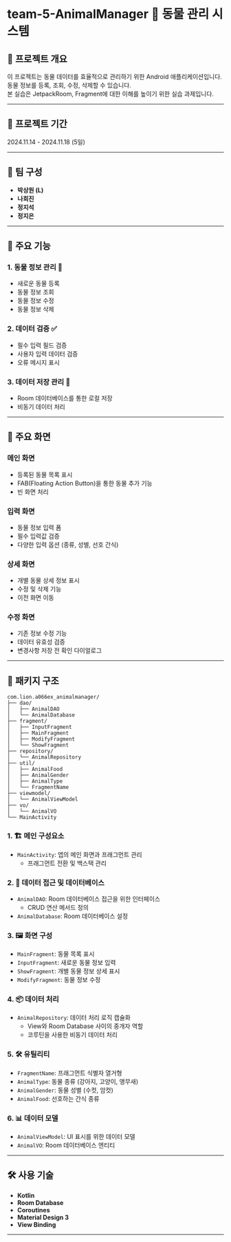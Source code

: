# team-5-AnimalManager 🐾 동물 관리 시스템

## 📌 프로젝트 개요
이 프로젝트는 동물 데이터를 효율적으로 관리하기 위한 Android 애플리케이션입니다.    
동물 정보를 등록, 조회, 수정, 삭제할 수 있습니다.  
본 실습은 JetpackRoom, Fragment에 대한 이해를 높이기 위한 실습 과제입니다.

---

## 📅 프로젝트 기간
2024.11.14 - 2024.11.18 (5일)

---

## 👥 팀 구성
- **박상원 (L)**
- **나희진**
- **정지석**
- **정지은**

---

## 🌟 주요 기능
### 1. 동물 정보 관리 💾
- 새로운 동물 등록
- 동물 정보 조회
- 동물 정보 수정
- 동물 정보 삭제

### 2. 데이터 검증 ✅
- 필수 입력 필드 검증
- 사용자 입력 데이터 검증
- 오류 메시지 표시

### 3. 데이터 저장 관리 💽
- Room 데이터베이스를 통한 로컬 저장
- 비동기 데이터 처리

---

## 📱 주요 화면
### 메인 화면
- 등록된 동물 목록 표시  
- FAB(Floating Action Button)을 통한 동물 추가 기능  
- 빈 화면 처리  

### 입력 화면
- 동물 정보 입력 폼  
- 필수 입력값 검증  
- 다양한 입력 옵션 (종류, 성별, 선호 간식)  

### 상세 화면
- 개별 동물 상세 정보 표시  
- 수정 및 삭제 기능  
- 이전 화면 이동  

### 수정 화면
- 기존 정보 수정 기능  
- 데이터 유효성 검증  
- 변경사항 저장 전 확인 다이얼로그  

---

## 📁 패키지 구조
~~~
com.lion.a066ex_animalmanager/
├── dao/
│   ├── AnimalDAO
│   └── AnimalDatabase
├── fragment/
│   ├── InputFragment
│   ├── MainFragment
│   ├── ModifyFragment
│   └── ShowFragment
├── repository/
│   └── AnimalRepository
├── util/
│   ├── AnimalFood
│   ├── AnimalGender
│   ├── AnimalType
│   └── FragmentName
├── viewmodel/
│   └── AnimalViewModel
├── vo/
│   └── AnimalVO
└── MainActivity
~~~


### 1. 🏗 메인 구성요소
- `MainActivity`: 앱의 메인 화면과 프래그먼트 관리  
  - 프래그먼트 전환 및 백스택 관리  

### 2. 📑 데이터 접근 및 데이터베이스
- `AnimalDAO`: Room 데이터베이스 접근을 위한 인터페이스  
  - CRUD 연산 메서드 정의  
- `AnimalDatabase`: Room 데이터베이스 설정  

### 3. 🖼 화면 구성
- `MainFragment`: 동물 목록 표시  
- `InputFragment`: 새로운 동물 정보 입력  
- `ShowFragment`: 개별 동물 정보 상세 표시  
- `ModifyFragment`: 동물 정보 수정  

### 4. 📦 데이터 처리
- `AnimalRepository`: 데이터 처리 로직 캡슐화  
  - View와 Room Database 사이의 중개자 역할  
  - 코루틴을 사용한 비동기 데이터 처리  

### 5. 🛠 유틸리티
- `FragmentName`: 프래그먼트 식별자 열거형  
- `AnimalType`: 동물 종류 (강아지, 고양이, 앵무새)  
- `AnimalGender`: 동물 성별 (수컷, 암컷)  
- `AnimalFood`: 선호하는 간식 종류  

### 6. 📊 데이터 모델
- `AnimalViewModel`: UI 표시를 위한 데이터 모델  
- `AnimalVO`: Room 데이터베이스 엔티티  

---

## 🛠 사용 기술
- **Kotlin**
- **Room Database**
- **Coroutines** 
- **Material Design 3**
- **View Binding**

---

